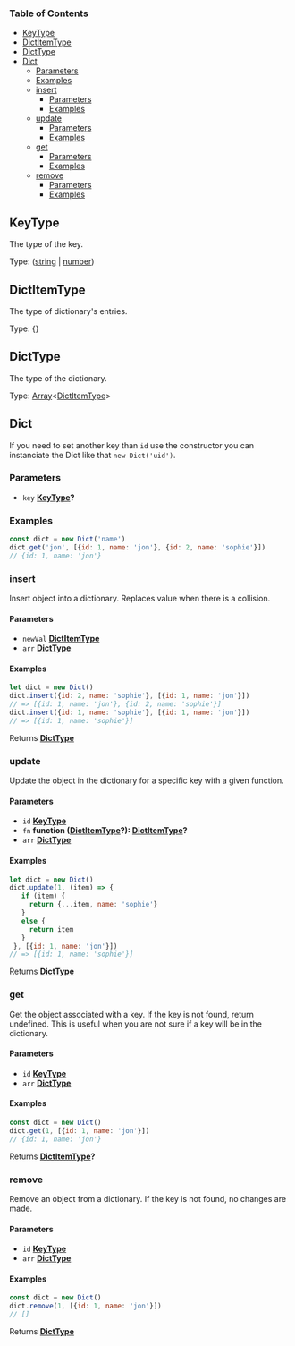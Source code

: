 <!-- Generated by documentation.js. Update this documentation by updating the source code. -->

### Table of Contents

-   [KeyType][1]
-   [DictItemType][2]
-   [DictType][3]
-   [Dict][4]
    -   [Parameters][5]
    -   [Examples][6]
    -   [insert][7]
        -   [Parameters][8]
        -   [Examples][9]
    -   [update][10]
        -   [Parameters][11]
        -   [Examples][12]
    -   [get][13]
        -   [Parameters][14]
        -   [Examples][15]
    -   [remove][16]
        -   [Parameters][17]
        -   [Examples][18]

## KeyType

The type of the key.

Type: ([string][19] \| [number][20])

## DictItemType

The type of dictionary's entries.

Type: {}

## DictType

The type of the dictionary.

Type: [Array][21]&lt;[DictItemType][22]>

## Dict

If you need to set another key than `id` use the constructor you can
instanciate the Dict like that `new Dict('uid')`.

### Parameters

-   `key` **[KeyType][23]?** 

### Examples

```javascript
const dict = new Dict('name')
dict.get('jon', [{id: 1, name: 'jon'}, {id: 2, name: 'sophie'}])
// {id: 1, name: 'jon'}
```

### insert

Insert object into a dictionary. Replaces value when there is a collision.

#### Parameters

-   `newVal` **[DictItemType][22]** 
-   `arr` **[DictType][24]** 

#### Examples

```javascript
let dict = new Dict()
dict.insert({id: 2, name: 'sophie'}, [{id: 1, name: 'jon'}])
// => [{id: 1, name: 'jon'}, {id: 2, name: 'sophie'}]
dict.insert({id: 1, name: 'sophie'}, [{id: 1, name: 'jon'}])
// => [{id: 1, name: 'sophie'}]
```

Returns **[DictType][24]** 

### update

Update the object in the dictionary for a specific key with a given function.

#### Parameters

-   `id` **[KeyType][23]** 
-   `fn` **function ([DictItemType][22]?): [DictItemType][22]?** 
-   `arr` **[DictType][24]** 

#### Examples

```javascript
let dict = new Dict()
dict.update(1, (item) => {
   if (item) {
     return {...item, name: 'sophie'}
   }
   else {
     return item
   }
 }, [{id: 1, name: 'jon'}])
// => [{id: 1, name: 'sophie'}]
```

Returns **[DictType][24]** 

### get

Get the object associated with a key. If the key is not found, return undefined.
This is useful when you are not sure if a key will be in the dictionary.

#### Parameters

-   `id` **[KeyType][23]** 
-   `arr` **[DictType][24]** 

#### Examples

```javascript
const dict = new Dict()
dict.get(1, [{id: 1, name: 'jon'}])
// {id: 1, name: 'jon'}
```

Returns **[DictItemType][22]?** 

### remove

Remove an object from a dictionary.
If the key is not found, no changes are made.

#### Parameters

-   `id` **[KeyType][23]** 
-   `arr` **[DictType][24]** 

#### Examples

```javascript
const dict = new Dict()
dict.remove(1, [{id: 1, name: 'jon'}])
// []
```

Returns **[DictType][24]** 

[1]: #keytype

[2]: #dictitemtype

[3]: #dicttype

[4]: #dict

[5]: #parameters

[6]: #examples

[7]: #insert

[8]: #parameters-1

[9]: #examples-1

[10]: #update

[11]: #parameters-2

[12]: #examples-2

[13]: #get

[14]: #parameters-3

[15]: #examples-3

[16]: #remove

[17]: #parameters-4

[18]: #examples-4

[19]: https://developer.mozilla.org/docs/Web/JavaScript/Reference/Global_Objects/String

[20]: https://developer.mozilla.org/docs/Web/JavaScript/Reference/Global_Objects/Number

[21]: https://developer.mozilla.org/docs/Web/JavaScript/Reference/Global_Objects/Array

[22]: #dictitemtype

[23]: #keytype

[24]: #dicttype
